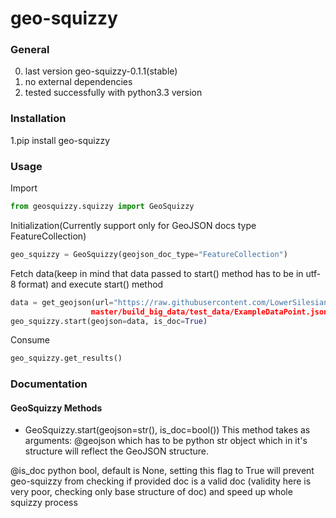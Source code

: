 # geo-squizzy

### General

0. last version geo-squizzy-0.1.1(stable)
1. no external dependencies
3. tested successfully with python3.3 version

### Installation

1.pip install geo-squizzy

### Usage

Import
```python
from geosquizzy.squizzy import GeoSquizzy
```

Initialization(Currently support only for GeoJSON docs type FeatureCollection)
```python
geo_squizzy = GeoSquizzy(geojson_doc_type="FeatureCollection")
```

Fetch data(keep in mind that data passed to start() method has to be in utf-8 format) 
and execute start() method
```python
data = get_geojson(url="https://raw.githubusercontent.com/LowerSilesians/geo-squizzy/
                  master/build_big_data/test_data/ExampleDataPoint.json")
geo_squizzy.start(geojson=data, is_doc=True)
```

Consume
```python
geo_squizzy.get_results()
```

### Documentation

#### GeoSquizzy Methods

* GeoSquizzy.start(geojson=str(), is_doc=bool())
This method takes as arguments:
@geojson which has to be python str object which in it's structure
will reflect the GeoJSON structure.

@is_doc python bool, default is None, setting this flag to True will prevent geo-squizzy from checking
if provided doc is a valid doc (validity here is very poor, checking only base structure of doc) and speed up
whole squizzy process
